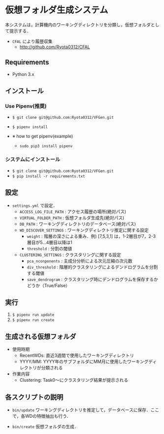 # 仮想フォルダ生成システム
本システムは，計算機内のワーキングディレクトリを分類し，仮想フォルダとして提示する．
+ `CFAL` により履歴収集
  + http://github.com/Ryota0312/CFAL
  
## Requirements
+ Python 3.x
  
## インストール
### Use Pipenv(推奨)
+ `$ git clone git@github.com:Ryota0312/VFGen.git`
+ `$ pipenv install`

+ ※ how to get pipenv(example)
  + `sudo pip3 install pipenv`

### システムにインストール
+ `$ git clone git@github.com:Ryota0312/VFGen.git`
+ `$ pip install -r requirements.txt`

## 設定
+ `settings.yml` で設定．
  + `ACCESS_LOG_FILE_PATH` : アクセス履歴の場所(絶対パス)
  + `VIRTUAL_FOLDER_PATH` : 仮想フォルダ生成先(絶対パス)
  + `DB_PATH` : ワーキングディレクトリのデータベース(絶対パス)
  + `WD_DISCOVER_SETTINGS` : ワーキングディレクトリ推定に関する設定
	+ `weight` : 階層の深さによる重み．例) [7,5,3,1] は，1-2層目が7，2-3層目が5...4層目以降は1
	+ `threshold` : 分割の閾値
  + `CLUSTERING_SETTINGS` : クラスタリングに関する設定
	+ `pca_nconponents` : 主成分分析による次元圧縮の次元数
	+ `div_threshold` : 階層的クラスタリングによるデンドログラムを分割する閾値
	+ `save_dendrogram` : クラスタリング時にデンドログラムを保存するかどうか（True/False）
  
## 実行
1. `$ pipenv run update`
2. `$ pipenv run create`

## 生成される仮想フォルダ
+ 使用時期
  + RecentWDs: 直近3週間で使用したワーキングディレクトリ
  + YYYY/MM: YYYY年のサブフォルダにMM月に使用したワーキングディレクトリが分類される
+ 作業内容
  + Clustering: Task0〜にクラスタリング結果が提示される

## 各スクリプトの説明
+ `bin/update`
  ワーキングディレクトリを推定して，データベースに保存．ここで，各WDの特徴抽出も行う．
  
+ `bin/create`
  仮想フォルダの生成．
